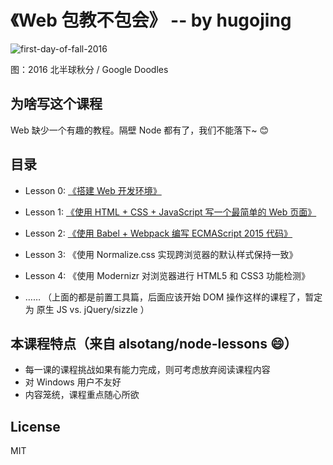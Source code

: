 # 《Web 包教不包会》 -- by hugojing

![first-day-of-fall-2016](https://raw.githubusercontent.com/hugojing/web-lessons/master/first-day-of-fall-2016-northern-hemisphere-5139283208830976.2-hp.gif)

图：2016 北半球秋分 / Google Doodles

## 为啥写这个课程

Web 缺少一个有趣的教程。隔壁 Node 都有了，我们不能落下~ 😊

## 目录

* Lesson 0: [《搭建 Web 开发环境》](https://github.com/hugojing/web-lessons/tree/master/lesson0)

* Lesson 1: [《使用 HTML + CSS + JavaScript 写一个最简单的 Web 页面》](https://github.com/hugojing/web-lessons/tree/master/lesson1)

* Lesson 2: [《使用 Babel + Webpack 编写 ECMAScript 2015 代码》](https://github.com/hugojing/web-lessons/tree/master/lesson2)

* Lesson 3: 《使用 Normalize.css 实现跨浏览器的默认样式保持一致》

* Lesson 4: 《使用 Modernizr 对浏览器进行 HTML5 和 CSS3 功能检测》

* …… （上面的都是前置工具篇，后面应该开始 DOM 操作这样的课程了，暂定为 原生 JS vs. jQuery/sizzle ）


## 本课程特点（来自 alsotang/node-lessons 😄）

* 每一课的课程挑战如果有能力完成，则可考虑放弃阅读课程内容
* 对 Windows 用户不友好
* 内容笼统，课程重点随心所欲

## License

MIT
